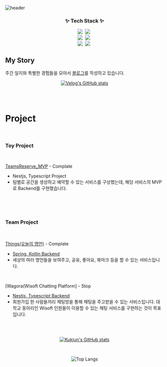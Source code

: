 ![header](https://capsule-render.vercel.app/api?type=venom&height=300&color=gradient&text=Hi%20there%20I'm%20kukjun&fontColor=00bfff&animation=twinkling&descSize=20&desc=Wellcom%20to%20kukjun%20repository)

<h3 align="center">✨ Tech Stack ✨</h3>
<div align="center">
  <img src="https://img.shields.io/badge/nest.js-20232a.svg?style=for-the-badge&logo=nestjs&logoColor=E0234E" />&nbsp
 <img src="https://img.shields.io/badge/typescript-20232a.svg?style=for-the-badge&logo=typescript&logoColor=3178C6" />&nbsp
 <br>
 <img src="https://img.shields.io/badge/java-20232a.svg?style=for-the-badge&logo=java&logoColor=61DAFB" />&nbsp
 <img src="https://img.shields.io/badge/spring-20232a.svg?style=for-the-badge&logo=spring&logoColor=6DB33F" />&nbsp
 <br>
 <img src="https://img.shields.io/badge/postgresql-20232a.svg?style=for-the-badge&logo=postgresql&logoColor=4169E1" />&nbsp
 <img src="https://img.shields.io/badge/mysql-20232a.svg?style=for-the-badge&logo=mysql&logoColor=#4479A1" />&nbsp
</div>



## My Story

주간 일지와 특별한 경험들을 모아서 [블로그](https://velog.io/@imkkuk/posts)를 작성하고 있습니다.

<div align="center" style="text-align:center">

  [![Velog's GitHub stats](https://velog-readme-stats.vercel.app/api?name=imkkuk&tag=ESLint)](https://github.com/eungyeole/velog-readme-stats)
  
</div>

<br>
<br>

# Project

<br>

### Toy Project

<br>

[TeamsReserve_MVP](https://github.com/kukjun/TeamsReserve_MVP_Backend) - Complate

* Nestjs, Typescript Project
* 팀별로 공간을 생성하고 예약할 수 있는 서비스를 구상했는데, 해당 서비스의 MVP로 Backend를 구현했습니다.

<br>
<br>
<br>

### Team Project

<br>

[Things(오늘의 명언)](https://iridescent-iodine-708.notion.site/Things-f54d377f861a4635b4433a67886f1765?pvs=74) - Complate
* [Spring, Kotlin Backend](https://github.com/wisoft-graduate/quotation-api-server)
* 세상의 여러 명언들을 보여주고, 공유, 좋아요, 북마크 등을 할 수 있는 서비스입니다.

<br>

[Wagora(Wisoft Chatting Platform] - Stop
* [Nestjs, Typescript Backend](https://github.com/wagora-chat/wagora-chat-backend)
* 회원가입 한 사람들끼리 채팅방을 통해 채팅을 주고받을 수 있는 서비스입니다. 대학교 동아리인 Wisoft 인원들이 이용할 수 있는 채팅 서비스를 구현하는 것이 목표입니다.

<br>
<br>


<div align="center">

[![Kukjun's GitHub stats](https://github-readme-stats.vercel.app/api?username=kukjun)](https://github.com/anuraghazra/github-readme-stats)

<br>

![Top Langs](https://github-readme-stats.vercel.app/api/top-langs/?username=kukjun&layout=compact)

</div>



<!--
**kukjun/kukjun** is a ✨ _special_ ✨ repository because its `README.md` (this file) appears on your GitHub profile.

Here are some ideas to get you started:

- 🔭 I’m currently working on ...
- 🌱 I’m currently learning ...
- 👯 I’m looking to collaborate on ...
- 🤔 I’m looking for help with ...
- 💬 Ask me about ...
- 📫 How to reach me: ...
- 😄 Pronouns: ...
- ⚡ Fun fact: ...
  -->
